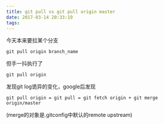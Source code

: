 ```yaml
---
title: git pull vs git pull origin master
date: 2017-03-14 20:33:19
tags:
---
```


今天本来要拉某个分支

	git pull origin branch_name
但手一抖执行了

	git pull origin
发现git log诡异的变化，google后发现

	git pull origin = git pull = git fetch origin + git merge origin/master
(merge的对象是.gitconfig中默认的remote upstream)


